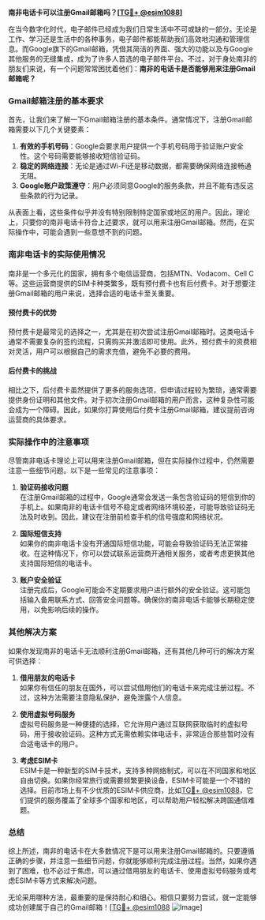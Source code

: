 **南非电话卡可以注册Gmail邮箱吗？[[TG💪+ @esim1088](https://t.me/s/esim1088)]**

在当今数字化时代，电子邮件已经成为我们日常生活中不可或缺的一部分。无论是工作、学习还是生活中的各种事务，电子邮件都能帮助我们高效地沟通和管理信息。而Google旗下的Gmail邮箱，凭借其简洁的界面、强大的功能以及与Google其他服务的无缝集成，成为了许多人首选的电子邮件平台。不过，对于身处南非的朋友们来说，有一个问题常常困扰着他们：**南非的电话卡是否能够用来注册Gmail邮箱呢？**

### Gmail邮箱注册的基本要求

首先，让我们来了解一下Gmail邮箱注册的基本条件。通常情况下，注册Gmail邮箱需要以下几个关键要素：

1. **有效的手机号码**：Google会要求用户提供一个手机号码用于验证账户安全性。这个号码需要能够接收短信验证码。
2. **稳定的网络连接**：无论是通过Wi-Fi还是移动数据，都需要确保网络连接畅通无阻。
3. **Google账户政策遵守**：用户必须同意Google的服务条款，并且不能有违反这些条款的行为记录。

从表面上看，这些条件似乎并没有特别限制特定国家或地区的用户。因此，理论上，只要你的南非电话卡符合上述要求，就可以用来注册Gmail邮箱。然而，在实际操作中，可能会遇到一些意想不到的问题。

### 南非电话卡的实际使用情况

南非是一个多元化的国家，拥有多个电信运营商，包括MTN、Vodacom、Cell C等。这些运营商提供的SIM卡种类繁多，既有预付费卡也有后付费卡。对于想要注册Gmail邮箱的用户来说，选择合适的电话卡至关重要。

#### 预付费卡的优势

预付费卡是最常见的选择之一，尤其是在初次尝试注册Gmail邮箱时。这类电话卡通常不需要复杂的签约流程，只需购买并激活即可使用。此外，预付费卡的资费相对灵活，用户可以根据自己的需求充值，避免不必要的费用。

#### 后付费卡的挑战

相比之下，后付费卡虽然提供了更多的服务选项，但申请过程较为繁琐，通常需要提供身份证明和其他文件。对于初次注册Gmail邮箱的用户而言，这种复杂性可能会成为一个障碍。因此，如果你打算使用后付费卡注册Gmail邮箱，建议提前咨询运营商的具体要求。

### 实际操作中的注意事项

尽管南非电话卡理论上可以用来注册Gmail邮箱，但在实际操作过程中，仍然需要注意一些细节问题。以下是一些常见的注意事项：

1. **验证码接收问题**  
   在注册Gmail邮箱的过程中，Google通常会发送一条包含验证码的短信到你的手机上。如果南非的电话卡信号不稳定或者网络环境较差，可能导致验证码无法及时收到。因此，建议在注册前检查手机的信号强度和网络状况。

2. **国际短信支持**  
   如果你的南非电话卡没有开通国际短信功能，可能会导致验证码无法正常接收。在这种情况下，你可以尝试联系运营商开通相关服务，或者考虑更换其他支持国际短信的电话卡。

3. **账户安全验证**  
   注册完成后，Google可能会不定期要求用户进行额外的安全验证。这可能包括输入备用联系方式、回答安全问题等。确保你的南非电话卡能够长期稳定使用，以免影响后续的操作。

### 其他解决方案

如果你发现南非的电话卡无法顺利注册Gmail邮箱，还有其他几种可行的解决方案可供选择：

1. **借用朋友的电话卡**  
   如果你有信任的朋友在国外，可以尝试借用他们的电话卡来完成注册过程。不过，这种方法需要注意隐私保护，避免泄露个人信息。

2. **使用虚拟号码服务**  
   虚拟号码服务是一种便捷的选择，它允许用户通过互联网获取临时的虚拟号码，用于接收验证码。这种方式无需依赖实体电话卡，非常适合那些暂时没有合适电话卡的用户。

3. **考虑ESIM卡**  
   ESIM卡是一种新型的SIM卡技术，支持多种网络制式，可以在不同国家和地区自由切换。如果你经常旅行或需要频繁更换设备，ESIM卡可能是一个不错的选择。目前市场上有不少优质的ESIM卡供应商，比如[TG💪+ @esim1088](https://t.me/s/esim1088)，它们提供的服务覆盖了全球多个国家和地区，可以帮助用户轻松解决跨国通信难题。

### 总结

综上所述，南非的电话卡在大多数情况下是可以用来注册Gmail邮箱的。只要遵循正确的步骤，并注意一些细节问题，你就能够顺利完成注册过程。当然，如果你遇到了困难，也不必过于焦虑，可以通过借用朋友的电话卡、使用虚拟号码服务或考虑ESIM卡等方式来解决问题。

无论采用哪种方法，最重要的是保持耐心和细心。相信只要努力尝试，就一定能够成功创建属于自己的Gmail邮箱！[[TG💪+ @esim1088](https://t.me/s/esim1088) ![Image](https://i.postimg.cc/4NQfJmqS/Snipaste-2025-05-13-00-14-12.png)]